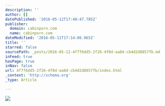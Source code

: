 ```yaml
---
description: ''
author: []
datePublished: '2016-05-12T17:40:47.785Z'
publisher:
  domain: cabinporn.com
  name: cabinporn.com
dateModified: '2016-05-11T17:14:06.965Z'
title: ''
starred: false
sourcePath: _posts/2016-05-12-4f7f6dd5-2f26-4f0d-aa8d-cb4d2d8857fb.md
inFeed: true
hasPage: true
inNav: false
url: 4f7f6dd5-2f26-4f0d-aa8d-cb4d2d8857fb/index.html
_context: 'http://schema.org'
_type: Article

---
```

![](http://67.media.tumblr.com/ac6e3e9b1cb2971bf6f866b3cb597ba2/tumblr_nkn6scgt8q1qzwmsso1_1280.jpg)